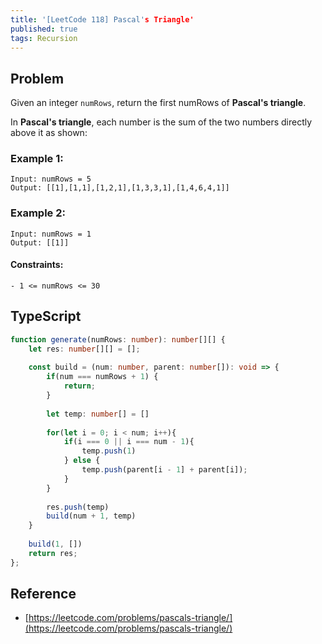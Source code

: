 ```yaml
---
title: '[LeetCode 118] Pascal's Triangle'
published: true
tags: Recursion
---
```


## Problem

Given an integer `numRows`, return the first numRows of **Pascal's triangle**.

In **Pascal's triangle**, each number is the sum of the two numbers directly above it as shown:

### Example 1:

```
Input: numRows = 5
Output: [[1],[1,1],[1,2,1],[1,3,3,1],[1,4,6,4,1]]
```

### Example 2:

```
Input: numRows = 1
Output: [[1]]
```
 
#### Constraints:

```
- 1 <= numRows <= 30
```

## TypeScript

```TypeScript
function generate(numRows: number): number[][] {
    let res: number[][] = [];
    
    const build = (num: number, parent: number[]): void => {
        if(num === numRows + 1) {
            return;
        }
        
        let temp: number[] = []
        
        for(let i = 0; i < num; i++){
            if(i === 0 || i === num - 1){
                temp.push(1)
            } else {
                temp.push(parent[i - 1] + parent[i]);    
            }
        }
        
        res.push(temp)
        build(num + 1, temp)
    }
    
    build(1, [])
    return res;
};
```

## Reference

- [https://leetcode.com/problems/pascals-triangle/](https://leetcode.com/problems/pascals-triangle/)